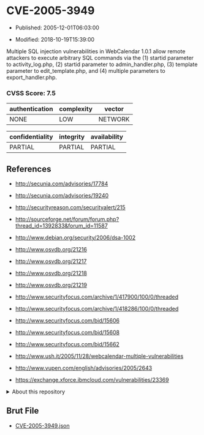 # CVE-2005-3949

- Published: 2005-12-01T06:03:00

- Modified: 2018-10-19T15:39:00

Multiple SQL injection vulnerabilities in WebCalendar 1.0.1 allow remote attackers to execute arbitrary SQL commands via the (1) startid parameter to activity_log.php, (2) startid parameter to admin_handler.php, (3) template parameter to edit_template.php, and (4) multiple parameters to export_handler.php.

### CVSS Score: **7.5**

| authentication | complexity | vector |
| --- | --- | --- |
| NONE | LOW | NETWORK |

| confidentiality | integrity | availability |
| --- | --- | --- |
| PARTIAL | PARTIAL | PARTIAL |

## References

* http://secunia.com/advisories/17784

* http://secunia.com/advisories/19240

* http://securityreason.com/securityalert/215

* http://sourceforge.net/forum/forum.php?thread_id=1392833&forum_id=11587

* http://www.debian.org/security/2006/dsa-1002

* http://www.osvdb.org/21216

* http://www.osvdb.org/21217

* http://www.osvdb.org/21218

* http://www.osvdb.org/21219

* http://www.securityfocus.com/archive/1/417900/100/0/threaded

* http://www.securityfocus.com/archive/1/418286/100/0/threaded

* http://www.securityfocus.com/bid/15606

* http://www.securityfocus.com/bid/15608

* http://www.securityfocus.com/bid/15662

* http://www.ush.it/2005/11/28/webcalendar-multiple-vulnerabilities

* http://www.vupen.com/english/advisories/2005/2643

* https://exchange.xforce.ibmcloud.com/vulnerabilities/23369

<details>
<summary>About this repository</summary> 

  This repository is part of the project [Live Hack CVE](https://github.com/Live-Hack-CVE). Main website can be found [www.live-hack.org](https://www.live-hack.org) 
  
  Made by [Sn0wAlice](https://github.com/Sn0wAlice) for the people that care about security and need to have a feed of the latest CVEs. Hope you enjoy it, don't forget to star the repo and follow me on [Twitter](https://twitter.com/Sn0wAlice) and [Github](https://github.com/Sn0wAlice). And that is my [personnal website](https://www.alice-snow.me/)

  - [Home Page](https://github.com/Live-Hack-CVE)
  - [Framework](https://github.com/Live-Hack-CVE/cve-framework)
  - [CVE database](https://github.com/Live-Hack-CVE/full_database)
  - [Changelog](https://github.com/Live-Hack-CVE/Changelog)
</details>

## Brut File

* [CVE-2005-3949.json](https://raw.githubusercontent.com/Live-Hack-CVE/full_database/main/cves/2005/CVE-2005-3949.json)


